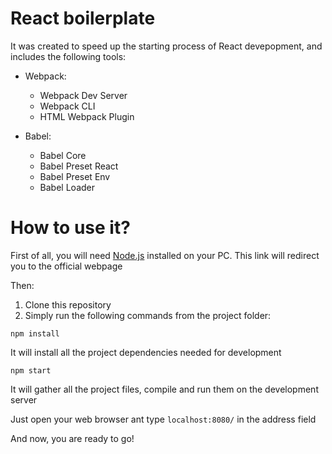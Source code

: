 # React boilerplate

It was created to speed up the starting process of React devepopment, and includes the following tools:

* Webpack:
    * Webpack Dev Server
    * Webpack CLI
    * HTML Webpack Plugin

* Babel:    
    * Babel Core
    * Babel Preset React
    * Babel Preset Env
    * Babel Loader

# How to use it?

First of all, you will need [Node.js](https://nodejs.org) installed on your PC. This link will redirect you to the official webpage

Then:

1. Clone this repository
2. Simply run the following commands from the project folder:

```
npm install
```
It will install all the project dependencies needed for development

```
npm start
```
It will gather all the project files, compile and run them on the development server

Just open your web browser ant type `localhost:8080/` in the address field

And now, you are ready to go!

